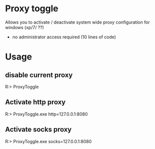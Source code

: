 # Proxy toggle
Allows you to activate / deactivate system wide proxy configuration for windows (xp/7/ ??)
* no administrator access required (10 lines of code)

# Usage

## disable current proxy
R:\> ProxyToggle 

## Activate http proxy
R:\> ProxyToggle.exe http=127.0.0.1:8080


## Activate socks proxy
R:\> ProxyToggle.exe socks=127.0.0.1:8080



